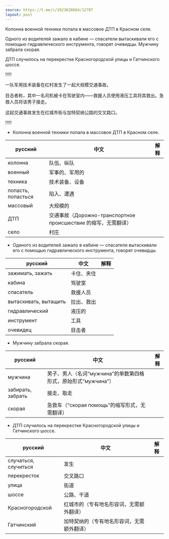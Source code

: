 ```yaml
---
source: https://t.me/c/1923628664/12787
layout: post
---
```


Колонна военной техники попала в массовое ДТП в Красном селе.

Одного из водителей зажало в кабине — спасатели вытаскивали его с помощью гидравлического инструмента, говорят очевидцы. Мужчину забрала скорая. 

ДТП случилось на перекрестке Красногородской улицы и Гатчинского шоссе.




!!!!!

一队军用技术装备在红村发生了一起大规模交通事故。

目击者称，其中一名司机被卡在驾驶室内——救援人员使用液压工具将其救出。急救人员将该男子接走。

这起交通事故发生在红城市街与加特契纳公路的交叉路口。

!!!!!


- Колонна военной техники попала в массовое ДТП в Красном селе.

| русский | 中文 | 解释
| ---|---|---
| колонна | 队伍、纵队
| военный | 军事的、军用的
| техника | 技术装备、设备
| попасть, попасться | 陷入、遭遇
| массовый | 大规模的
| ДТП | 交通事故（Дорожно-транспортное происшествие 的缩写，无需翻译）
| село | 村庄


- Одиного из водителей зажало в кабине — спасатели вытаскивали его с помощью гидравлического инструмента, говорят очевидцы.

| русский | 中文 | 解释
| ---|---|---
| зажимать, зажать | 卡住、夹住
| кабина | 驾驶室
| спасатель | 救援人员
| вытаскивать, вытащить | 拉出、救出
| гидравлический | 液压的
| инструмент | 工具
| очевидец | 目击者


- Мужчину забрала скорая.

| русский | 中文 | 解释
| ---|---|---
| мужчина | 男子、男人（名词“мужчина”的单数第四格形式，原始形式“мужчина”）
| забирать, забрать | 接走、取走
| скорая | 急救车（“скорая помощь”的缩写形式，无需翻译）


- ДТП случилось на перекрестке Красногородской улицы и Гатчинского шоссе.

| русский | 中文 | 解释
| ---|---|---
| случаться, случиться | 发生
| перекресток | 交叉路口
| улица | 街道
| шоссе | 公路、干道
| Красногородской | 红城市的（专有地名形容词，无需额外翻译）
| Гатчинский | 加特契纳的（专有地名形容词，无需额外翻译）